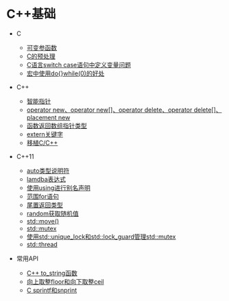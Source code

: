 # C++基础

- C

  - [可变参函数](base/variadic_function.md)
  - [C的预处理](base/c_preprocessor.md)
  - [C语言switch case语句中定义变量问题](base/c_switch_case_define_var.md)
  - [宏中使用do{}while(0)的好处](base/do_while_0.md)


- C++

  - [智能指针](base/smartpointer.md)
  - [operator new、operator new[]、operator delete、operator delete[]、placement new](base/new_and_delete.md)
  - [函数返回数组指针类型](base/function_return_array_pointer.md)
  - [extern关键字](base/extern.md)
  - [移植C/C++](base/port_c.md)


- C++11

  - [auto类型说明符](cplus11/auto.md)
  - [lamdba表达式](cplus11/lambda.md)
  - [使用using进行别名声明](cplus11/using_to_alias_declaration.md)
  - [范围for语句](cplus11/new_for_range.md)
  - [尾置返回类型](cplus11/trailing_return_type.md)
  - [random获取随机值](cplus11/random.md)
  - [std::move()](cplus11/std_move.md)
  - [std::mutex](cplus11/std_mutex.md)
  - [使用std::unique_lock和std::lock_guard管理std::mutex](cplus11/std_unique_lock_and_std_lock_guard.md)
  - [std::thread](cplus11/std_thread.md)


- 常用API

  - [C++ to_string函数](api/c++_to_string.md)
  - [向上取整floor和向下取整ceil](api/math_floor_ceil.md)
  - [C sprintf和snprint](api/io_sprintf_snprintf.md)
